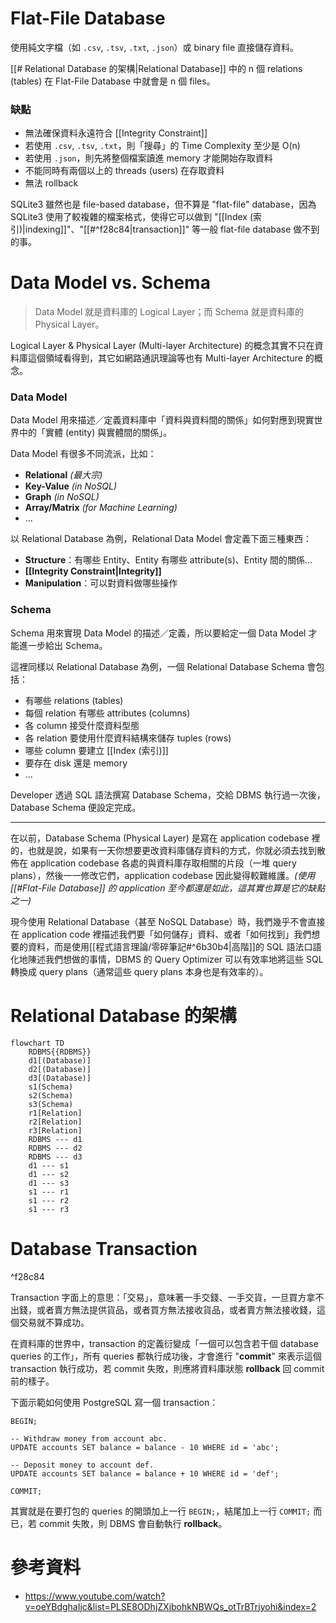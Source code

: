 # Flat-File Database

使用純文字檔（如 `.csv`, `.tsv`, `.txt`, `.json`）或 binary file 直接儲存資料。

[[# Relational Database 的架構|Relational Database]] 中的 n 個 relations (tables) 在 Flat-File Database 中就會是 n 個 files。

### 缺點

- 無法確保資料永遠符合 [[Integrity Constraint]]
- 若使用 `.csv`, `.tsv`, `.txt`，則「搜尋」的 Time Complexity 至少是 O(n)
- 若使用 `.json`，則先將整個檔案讀進 memory 才能開始存取資料
- 不能同時有兩個以上的 threads (users) 在存取資料
- 無法 rollback

SQLite3 雖然也是 file-based database，但不算是 "flat-file" database，因為 SQLite3 使用了較複雜的檔案格式，使得它可以做到 "[[Index (索引)|indexing]]"、"[[#^f28c84|transaction]]" 等一般 flat-file database 做不到的事。

# Data Model vs. Schema

>Data Model 就是資料庫的 Logical Layer；而 Schema 就是資料庫的 Physical Layer。

Logical Layer & Physical Layer (Multi-layer Architecture) 的概念其實不只在資料庫這個領域看得到，其它如網路通訊理論等也有 Multi-layer Architecture 的概念。

### Data Model

Data Model 用來描述／定義資料庫中「資料與資料間的關係」如何對應到現實世界中的「實體 (entity) 與實體間的關係」。

Data Model 有很多不同流派，比如：

- **Relational** *(最大宗)*
- **Key-Value** *(in NoSQL)*
- **Graph** *(in NoSQL)*
- **Array/Matrix** *(for Machine Learning)*
- ...

以 Relational Database 為例，Relational Data Model 會定義下面三種東西：

- **Structure**：有哪些 Entity、Entity 有哪些 attribute(s)、Entity 間的關係...
- **[[Integrity Constraint|Integrity]]**
- **Manipulation**：可以對資料做哪些操作

### Schema

Schema 用來實現 Data Model 的描述／定義，所以要給定一個 Data Model 才能進一步給出 Schema。

這裡同樣以 Relational Database 為例，一個 Relational Database Schema 會包括：

- 有哪些 relations (tables)
- 每個 relation 有哪些 attributes (columns)
- 各 column 接受什麼資料型態
- 各 relation 要使用什麼資料結構來儲存 tuples (rows)
- 哪些 column 要建立 [[Index (索引)]]
- 要存在 disk 還是 memory
- ...

Developer 透過 SQL 語法撰寫 Database Schema，交給 DBMS 執行過一次後，Database Schema 便設定完成。

---

在以前，Database Schema (Physical Layer) 是寫在 application codebase 裡的，也就是說，如果有一天你想要更改資料庫儲存資料的方式，你就必須去找到散佈在 application codebase 各處的與資料庫存取相關的片段（一堆 query plans），然後一一修改它們，application codebase 因此變得較難維護。*(使用 [[#Flat-File Database]] 的 application 至今都還是如此，這其實也算是它的缺點之一)*

現今使用 Relational Database（甚至 NoSQL Database）時，我們幾乎不會直接在 application code 裡描述我們要「如何儲存」資料、或者「如何找到」我們想要的資料，而是使用[[程式語言理論/零碎筆記#^6b30b4|高階]]的 SQL 語法口語化地陳述我們想做的事情，DBMS 的 Query Optimizer 可以有效率地將這些 SQL 轉換成 query plans（通常這些 query plans 本身也是有效率的）。

# Relational Database 的架構

```mermaid
flowchart TD
    RDBMS{{RDBMS}}
    d1[(Database)]
    d2[(Database)]
    d3[(Database)]
    s1(Schema)
    s2(Schema)
    s3(Schema)
    r1[Relation]
    r2[Relation]
    r3[Relation]
    RDBMS --- d1
    RDBMS --- d2
    RDBMS --- d3
    d1 --- s1
    d1 --- s2
    d1 --- s3
    s1 --- r1
    s1 --- r2
    s1 --- r3
```

# Database Transaction

^f28c84

Transaction 字面上的意思：「交易」，意味著一手交錢、一手交貨，一旦買方拿不出錢，或者賣方無法提供貨品，或者買方無法接收貨品，或者賣方無法接收錢，這個交易就不算成功。

在資料庫的世界中，transaction 的定義衍變成「一個可以包含若干個 database queries 的工作」，所有 queries 都執行成功後，才會進行 "**commit**" 來表示這個 transaction 執行成功，若 commit 失敗，則應將資料庫狀態 **rollback** 回 commit 前的樣子。

下面示範如何使用 PostgreSQL 寫一個 transaction：

```PostgreSQL
BEGIN;

-- Withdraw money from account abc.
UPDATE accounts SET balance = balance - 10 WHERE id = 'abc';

-- Deposit money to account def.
UPDATE accounts SET balance = balance + 10 WHERE id = 'def';

COMMIT;
```

其實就是在要打包的 queries 的開頭加上一行 `BEGIN;`，結尾加上一行 `COMMIT;` 而已，若 commit 失敗，則 DBMS 會自動執行 **rollback**。

# 參考資料

- <https://www.youtube.com/watch?v=oeYBdghaIjc&list=PLSE8ODhjZXjbohkNBWQs_otTrBTrjyohi&index=2>